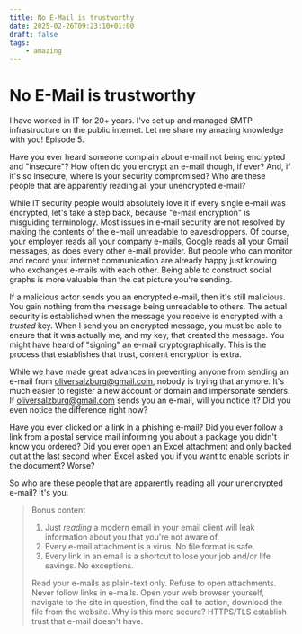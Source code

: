 ```yaml
---
title: No E-Mail is trustworthy
date: 2025-02-26T09:23:10+01:00
draft: false
tags:
    - amazing
---
```


# No E-Mail is trustworthy

I have worked in IT for 20+ years. I've set up and managed SMTP infrastructure on the public internet. Let me share my amazing knowledge with you! Episode 5.

Have you ever heard someone complain about e-mail not being encrypted and "insecure"? How often do you encrypt an e-mail though, if ever? And, if it's so insecure, where is your security compromised? Who are these people that are apparently reading all your unencrypted e-mail?

While IT security people would absolutely love it if every single e-mail was encrypted, let's take a step back, because "e-mail encryption" is misguiding terminology. Most issues in e-mail security are not resolved by making the contents of the e-mail unreadable to eavesdroppers. Of course, your employer reads all your company e-mails, Google reads all your Gmail messages, as does every other e-mail provider. But people who can monitor and record your internet communication are already happy just knowing who exchanges e-mails with each other. Being able to construct social graphs is more valuable than the cat picture you're sending.

If a malicious actor sends you an encrypted e-mail, then it's still malicious. You gain nothing from the message being unreadable to others. The actual security is established when the message you receive is encrypted with a _trusted_ key. When I send you an encrypted message, you must be able to ensure that it was actually me, and my key, that created the message. You might have heard of "signing" an e-mail cryptographically. This is the process that establishes that trust, content encryption is extra.

While we have made great advances in preventing anyone from sending an e-mail from oliversalzburg@gmail.com, nobody is trying that anymore. It's much easier to register a new account or domain and impersonate senders. If oliversalzburq@gmail.com sends you an e-mail, will you notice it? Did you even notice the difference right now?

Have you ever clicked on a link in a phishing e-mail? Did you ever follow a link from a postal service mail informing you about a package you didn't know you ordered? Did you ever open an Excel attachment and only backed out at the last second when Excel asked you if you want to enable scripts in the document? Worse?

So who are these people that are apparently reading all your unencrypted e-mail? It's you.

> Bonus content
>
> 1. Just _reading_ a modern email in your email client will leak information about you that you're not aware of.
> 1. Every e-mail attachment is a virus. No file format is safe.
> 1. Every link in an email is a shortcut to lose your job and/or life savings. No exceptions.
>
> Read your e-mails as plain-text only. Refuse to open attachments. Never follow links in e-mails. Open your web browser yourself, navigate to the site in question, find the call to action, download the file from the website.
> Why is this more secure? HTTPS/TLS establish trust that e-mail doesn't have.

